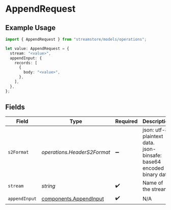 # AppendRequest

## Example Usage

```typescript
import { AppendRequest } from "streamstore/models/operations";

let value: AppendRequest = {
  stream: "<value>",
  appendInput: {
    records: [
      {
        body: "<value>",
      },
    ],
  },
};
```

## Fields

| Field                                                                 | Type                                                                  | Required                                                              | Description                                                           |
| --------------------------------------------------------------------- | --------------------------------------------------------------------- | --------------------------------------------------------------------- | --------------------------------------------------------------------- |
| `s2Format`                                                            | *operations.HeaderS2Format*                                           | :heavy_minus_sign:                                                    | json: utf-8 plaintext data.<br/>json-binsafe: base64 encoded binary data. |
| `stream`                                                              | *string*                                                              | :heavy_check_mark:                                                    | Name of the stream.                                                   |
| `appendInput`                                                         | [components.AppendInput](../../models/components/appendinput.md)      | :heavy_check_mark:                                                    | N/A                                                                   |